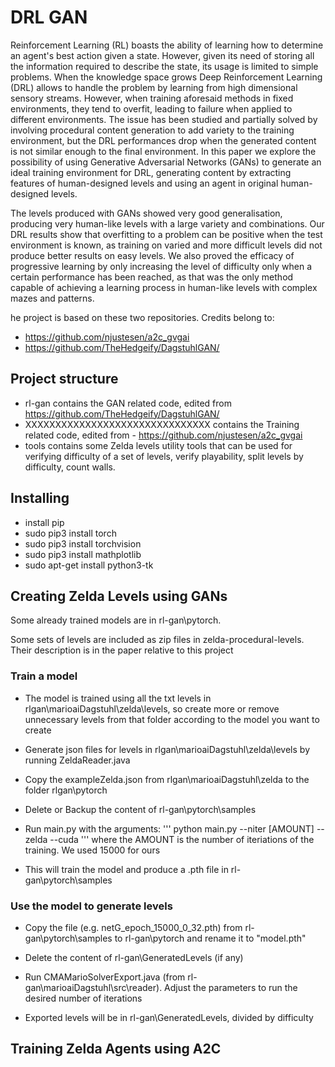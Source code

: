 # DRL GAN

Reinforcement Learning (RL) boasts the ability of learning how to determine an agent's best action given a state. However, given its need of storing all the information required to describe the state, its usage is limited to simple problems. When the knowledge space grows Deep Reinforcement Learning (DRL) allows to handle the problem by learning from high dimensional sensory streams. However, when training aforesaid methods in fixed environments, they tend to overfit, leading to failure when applied to different environments. The issue has been studied and partially solved by involving procedural content generation to add variety to the training environment, but the DRL performances drop when the generated content is not similar enough to the final environment. In this paper we explore the possibility of using Generative Adversarial Networks (GANs) to generate an ideal training environment for DRL, generating content by extracting features of human-designed levels and using an agent in original human-designed levels.

The levels produced with GANs showed very good generalisation, producing very human-like levels with a large variety and combinations. Our DRL results show that overfitting to a problem can be positive when the test environment is known, as training on varied and more difficult levels did not produce better results on easy levels. We also proved the efficacy of progressive learning by only increasing the level of difficulty only when a certain performance has been reached, as that was the only method capable of achieving a learning process in human-like levels with complex mazes and patterns.

he project is based on these two repositories.
Credits belong to:
- https://github.com/njustesen/a2c_gvgai
- https://github.com/TheHedgeify/DagstuhlGAN/

## Project structure

- rl-gan contains the GAN related code, edited from https://github.com/TheHedgeify/DagstuhlGAN/
- XXXXXXXXXXXXXXXXXXXXXXXXXXXXXXX contains the Training related code, edited from - https://github.com/njustesen/a2c_gvgai
- tools contains some Zelda levels utility tools that can be used for verifying difficulty of a set of levels, verify playability, split levels by difficulty, count walls.

## Installing

- install pip
- sudo pip3 install torch
- sudo pip3 install torchvision
- sudo pip3 install mathplotlib
- sudo apt-get install python3-tk

## Creating Zelda Levels using GANs

Some already trained models are in rl-gan\pytorch.

Some sets of levels are included as zip files in zelda-procedural-levels. Their description is in the paper relative to this project

### Train a model

- The model is trained using all the txt levels in rlgan\marioaiDagstuhl\zelda\levels, so create more or remove unnecessary levels from that folder according to the model you want to create

- Generate json files for levels in rlgan\marioaiDagstuhl\zelda\levels by running ZeldaReader.java

- Copy the exampleZelda.json from rlgan\marioaiDagstuhl\zelda to the folder rlgan\pytorch

- Delete or Backup the content of rl-gan\pytorch\samples

- Run main.py with the arguments:
'''
python main.py --niter [AMOUNT] --zelda --cuda
'''
where the AMOUNT is the number of iteriations of the training. We used 15000 for ours

- This will train the model and produce a .pth file in rl-gan\pytorch\samples

### Use the model to generate levels

- Copy the file (e.g. netG_epoch_15000_0_32.pth) from rl-gan\pytorch\samples to rl-gan\pytorch and rename it to "model.pth"

- Delete the content of rl-gan\GeneratedLevels (if any)

- Run CMAMarioSolverExport.java (from rl-gan\marioaiDagstuhl\src\reader). Adjust the parameters to run the desired number of iterations

- Exported levels will be in rl-gan\GeneratedLevels, divided by difficulty

## Training Zelda Agents using A2C
